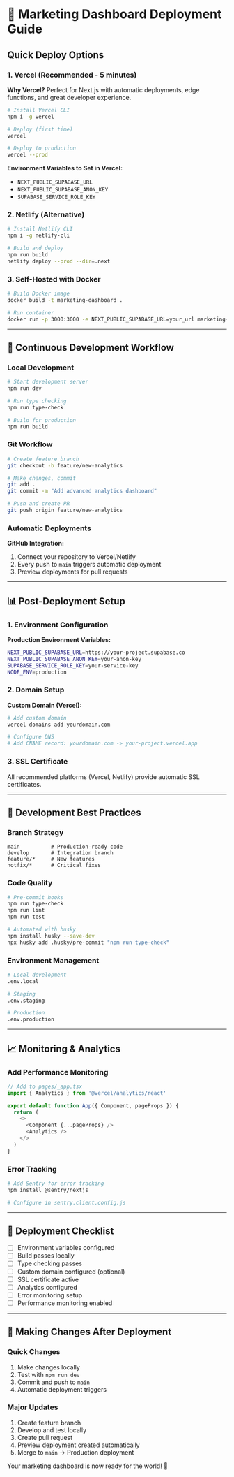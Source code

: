 # 🚀 Marketing Dashboard Deployment Guide

## Quick Deploy Options

### 1. Vercel (Recommended - 5 minutes)

**Why Vercel?** Perfect for Next.js with automatic deployments, edge functions, and great developer experience.

```bash
# Install Vercel CLI
npm i -g vercel

# Deploy (first time)
vercel

# Deploy to production
vercel --prod
```

**Environment Variables to Set in Vercel:**
- `NEXT_PUBLIC_SUPABASE_URL`
- `NEXT_PUBLIC_SUPABASE_ANON_KEY`
- `SUPABASE_SERVICE_ROLE_KEY`

### 2. Netlify (Alternative)

```bash
# Install Netlify CLI
npm i -g netlify-cli

# Build and deploy
npm run build
netlify deploy --prod --dir=.next
```

### 3. Self-Hosted with Docker

```bash
# Build Docker image
docker build -t marketing-dashboard .

# Run container
docker run -p 3000:3000 -e NEXT_PUBLIC_SUPABASE_URL=your_url marketing-dashboard
```

---

## 🔄 Continuous Development Workflow

### Local Development
```bash
# Start development server
npm run dev

# Run type checking
npm run type-check

# Build for production
npm run build
```

### Git Workflow
```bash
# Create feature branch
git checkout -b feature/new-analytics

# Make changes, commit
git add .
git commit -m "Add advanced analytics dashboard"

# Push and create PR
git push origin feature/new-analytics
```

### Automatic Deployments

**GitHub Integration:**
1. Connect your repository to Vercel/Netlify
2. Every push to `main` triggers automatic deployment
3. Preview deployments for pull requests

---

## 📊 Post-Deployment Setup

### 1. Environment Configuration

**Production Environment Variables:**
```bash
NEXT_PUBLIC_SUPABASE_URL=https://your-project.supabase.co
NEXT_PUBLIC_SUPABASE_ANON_KEY=your-anon-key
SUPABASE_SERVICE_ROLE_KEY=your-service-key
NODE_ENV=production
```

### 2. Domain Setup

**Custom Domain (Vercel):**
```bash
# Add custom domain
vercel domains add yourdomain.com

# Configure DNS
# Add CNAME record: yourdomain.com -> your-project.vercel.app
```

### 3. SSL Certificate

All recommended platforms (Vercel, Netlify) provide automatic SSL certificates.

---

## 🔧 Development Best Practices

### Branch Strategy
```
main          # Production-ready code
develop       # Integration branch
feature/*     # New features
hotfix/*      # Critical fixes
```

### Code Quality
```bash
# Pre-commit hooks
npm run type-check
npm run lint
npm run test

# Automated with husky
npm install husky --save-dev
npx husky add .husky/pre-commit "npm run type-check"
```

### Environment Management
```bash
# Local development
.env.local

# Staging
.env.staging

# Production
.env.production
```

---

## 📈 Monitoring & Analytics

### Add Performance Monitoring
```typescript
// Add to pages/_app.tsx
import { Analytics } from '@vercel/analytics/react'

export default function App({ Component, pageProps }) {
  return (
    <>
      <Component {...pageProps} />
      <Analytics />
    </>
  )
}
```

### Error Tracking
```bash
# Add Sentry for error tracking
npm install @sentry/nextjs

# Configure in sentry.client.config.js
```

---

## 🎯 Deployment Checklist

- [ ] Environment variables configured
- [ ] Build passes locally
- [ ] Type checking passes
- [ ] Custom domain configured (optional)
- [ ] SSL certificate active
- [ ] Analytics configured
- [ ] Error monitoring setup
- [ ] Performance monitoring enabled

---

## 🔄 Making Changes After Deployment

### Quick Changes
1. Make changes locally
2. Test with `npm run dev`
3. Commit and push to `main`
4. Automatic deployment triggers

### Major Updates
1. Create feature branch
2. Develop and test locally
3. Create pull request
4. Preview deployment created automatically
5. Merge to `main` → Production deployment

Your marketing dashboard is now ready for the world! 🎉